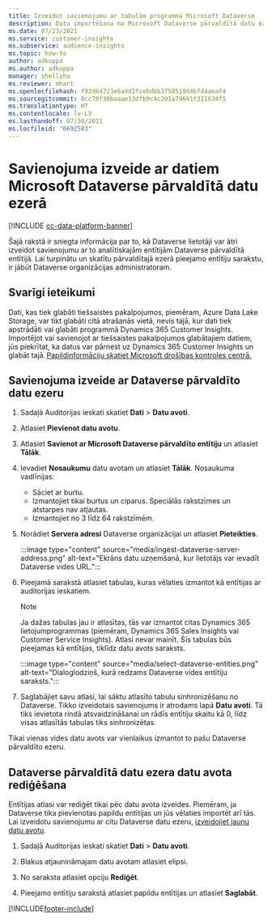 ```yaml
---
title: Izveidot savienojumu ar tabulām programmā Microsoft Dataverse
description: Datu importēšana no Microsoft Dataverse pārvaldītā datu ezera.
ms.date: 07/23/2021
ms.service: customer-insights
ms.subservice: audience-insights
ms.topic: how-to
author: adkuppa
ms.author: adkuppa
manager: shellyha
ms.reviewer: mhart
ms.openlocfilehash: f92d64723e6a4d2fcebdbb3758519d4bfd4aeaf4
ms.sourcegitcommit: 8cc70f30baaae13dfb9c4c201a79691f311634f5
ms.translationtype: HT
ms.contentlocale: lv-LV
ms.lasthandoff: 07/30/2021
ms.locfileid: "6692583"
---
```

# <a name="connect-to-data-in-a-microsoft-dataverse-managed-data-lake"></a>Savienojuma izveide ar datiem Microsoft Dataverse pārvaldītā datu ezerā

[!INCLUDE [cc-data-platform-banner](../includes/cc-data-platform-banner.md)]

Šajā rakstā ir sniegta informācija par to, kā Dataverse lietotāji var ātri izveidot savienojumu ar to analītiskajām entītijām Dataverse pārvaldītā entītijā. Lai turpinātu un skatītu pārvaldītajā ezerā pieejamo entītiju sarakstu, ir jābūt Dataverse organizācijas administratoram.

## <a name="important-considerations"></a>Svarīgi ieteikumi

Dati, kas tiek glabāti tiešsaistes pakalpojumos, piemēram, Azure Data Lake Storage, var tikt glabāti citā atrašanās vietā, nevis tajā, kur dati tiek apstrādāti vai glabāti programmā Dynamics 365 Customer Insights. Importējot vai savienojot ar tiešsaistes pakalpojumos glabātajiem datiem, jūs piekrītat, ka datus var pārnest uz Dynamics 365 Customer Insights un glabāt tajā. [Papildinformāciju skatiet Microsoft drošības kontroles centrā.](https://www.microsoft.com/trust-center)

## <a name="connect-to-a-dataverse-managed-lake"></a>Savienojuma izveide ar Dataverse pārvaldīto datu ezeru

1. Sadaļā Auditorijas ieskati skatiet **Dati** > **Datu avoti**.

2. Atlasiet **Pievienot datu avotu**.

3. Atlasiet **Savienot ar Microsoft Dataverse pārvaldīto entītiju** un atlasiet **Tālāk**.

4. Ievadiet **Nosaukumu** datu avotam un atlasiet **Tālāk**. Nosaukuma vadlīnijas: 
   - Sāciet ar burtu.
   - Izmantojiet tikai burtus un ciparus. Speciālās rakstzīmes un atstarpes nav atļautas.
   - Izmantojiet no 3 līdz 64 rakstzīmēm.

5. Norādiet **Servera adresi** Dataverse organizācijai un atlasiet **Pieteikties**.

   :::image type="content" source="media/ingest-dataverse-server-address.png" alt-text="Ekrāns datu uzņemšanā, kur lietotājs var ievadīt Dataverse vides URL.":::

6. Pieejamā sarakstā atlasiet tabulas, kuras vēlaties izmantot kā entītijas ar auditorijas ieskatiem.    

   > [!NOTE]
   > Ja dažas tabulas jau ir atlasītas, tās var izmantot citas Dynamics 365 lietojumprogrammas (piemēram, Dynamics 365 Sales Insights vai Customer Service Insights). Atlasi nevar mainīt. Šīs tabulas būs pieejamas kā entītijas, tiklīdz datu avots saraksts.

   :::image type="content" source="media/select-dataverse-entities.png" alt-text="Dialoglodziņš, kurā redzams Dataverse vides entītiju saraksts.":::

7. Saglabājiet savu atlasi, lai sāktu atlasīto tabulu sinhronizēšanu no Dataverse. Tikko izveidotais savienojums ir atrodams lapā **Datu avoti**. Tā tiks ievietota rindā atsvaidzināšanai un rādīs entītiju skaitu kā 0, līdz visas atlasītās tabulas tiks sinhronizētas.

Tikai vienas vides datu avots var vienlaikus izmantot to pašu Dataverse pārvaldīto ezeru.

## <a name="edit-a-dataverse-managed-lake-data-source"></a>Dataverse pārvaldītā datu ezera datu avota rediģēšana

Entītijas atlasi var rediģēt tikai pēc datu avota izveides. Piemēram, ja Dataverse tika pievienotas papildu entītijas un jūs vēlaties importēt arī tās.    
Lai izveidotu savienojumu ar citu Dataverse datu ezeru, [izveidojiet jaunu datu avotu](#connect-to-a-dataverse-managed-lake).

1. Sadaļā Auditorijas ieskati skatiet **Dati** > **Datu avoti**.

2. Blakus atjaunināmajam datu avotam atlasiet elipsi.

3. No saraksta atlasiet opciju **Rediģēt**.

4. Pieejamo entītiju sarakstā atlasiet papildu entītijas un atlasiet **Saglabāt**.

[!INCLUDE[footer-include](../includes/footer-banner.md)]
